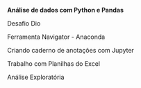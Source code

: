 **Análise de dados com Python e Pandas**

Desafio Dio

Ferramenta  Navigator -  Anaconda 

Criando caderno de anotações com Jupyter

Trabalho com Planilhas do Excel

Análise Exploratória



